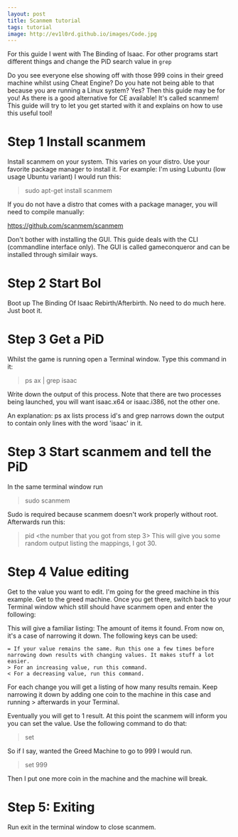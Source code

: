 ```yaml
---
layout: post
title: Scanmem tutorial
tags: tutorial
image: http://ev1l0rd.github.io/images/Code.jpg
---
```

For this guide I went with The Binding of Isaac. For other programs start different things and change the PiD search value in `grep`

Do you see everyone else showing off with those 999 coins in their greed machine whilst using Cheat Engine? Do you hate not being able to that because you are running a Linux system? Yes? Then this guide may be for you! As there is a good alternative for CE available! It's called scanmem! This guide will try to let you get started with it and explains on how to use this useful tool!

Step 1 Install scanmem
=====
Install scanmem on your system. This varies on your distro. Use your favorite package manager to install it. For example: I'm using Lubuntu (low usage Ubuntu variant) I would run this:
> sudo apt-get install scanmem

If you do not have a distro that comes with a package manager, you will need to compile manually:

https://github.com/scanmem/scanmem

Don't bother with installing the GUI. This guide deals with the CLI (commandline interface only). The GUI is called gameconqueror and can be installed through similair ways.

Step 2 Start BoI
=====
Boot up The Binding Of Isaac Rebirth/Afterbirth. No need to do much here. Just boot it.

Step 3 Get a PiD
=====
Whilst the game is running open a Terminal window. Type this command in it:

> ps ax  | grep isaac

Write down the output of this process. Note that there are two processes being launched, you will want isaac.x64 or isaac.i386, not the other one.

An explanation: ps ax lists process id's and grep narrows down the output to contain only lines with the word 'isaac' in it.


Step 3 Start scanmem and tell the PiD
=====
In the same terminal window run
>sudo scanmem

Sudo is required because scanmem doesn't work properly without root. Afterwards run this:
> pid <the number that you got from step 3>
This will give you some random output listing the mappings, I got 30.

Step 4 Value editing
=====
Get to the value you want to edit. I'm going for the greed machine in this example. Get to the greed machine. Once you get there, switch back to your Terminal window which still should have scanmem open and enter the following:
> <your current greed machine amount>

This will give a familiar listing: The amount of items it found. From now on, it's a case of narrowing it down. The following keys can be used:

    = If your value remains the same. Run this one a few times before narrowing down results with changing values. It makes stuff a lot easier.
    > For an increasing value, run this command.
    < For a decreasing value, run this command.

For each change you will get a listing of how many results remain. Keep narrowing it down by adding one coin to the machine in this case and running > afterwards in your Terminal.

Eventually you will get to 1 result. At this point the scanmem will inform you you can set the value. Use the following command to do that:
> set <value>

So if I say, wanted the Greed Machine to go to 999 I would run.
> set 999

Then I put one more coin in the machine and the machine will break.

Step 5: Exiting
=====
Run exit in the terminal window to close scanmem.
